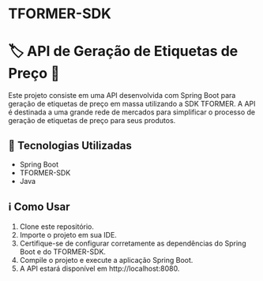 # TFORMER-SDK
# 🏷️ API de Geração de Etiquetas de Preço 🛒

Este projeto consiste em uma API desenvolvida com Spring Boot para geração de etiquetas de preço em massa utilizando a SDK TFORMER. A API é destinada a uma grande rede de mercados para simplificar o processo de geração de etiquetas de preço para seus produtos.

## 🚀 Tecnologias Utilizadas

- Spring Boot
- TFORMER-SDK
- Java

## ℹ️ Como Usar

1. Clone este repositório.
2. Importe o projeto em sua IDE.
3. Certifique-se de configurar corretamente as dependências do Spring Boot e do TFORMER-SDK.
4. Compile o projeto e execute a aplicação Spring Boot.
5. A API estará disponível em http://localhost:8080.

## 
